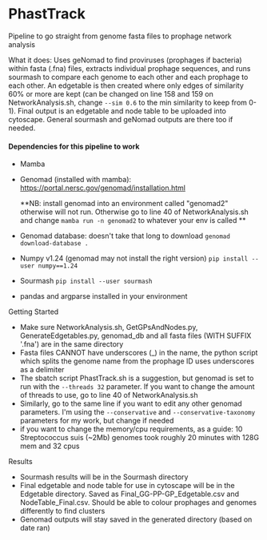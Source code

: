 # PhastTrack
Pipeline to go straight from genome fasta files to prophage network analysis

What it does:
Uses geNomad to find proviruses (prophages if bacteria) within fasta (.fna) files, extracts individual prophage sequences, and runs sourmash to compare each genome to each other and each prophage to each other. An edgetable is then created where only edges of similarity 60% or more are kept (can be changed on line 158 and 159 on NetworkAnalysis.sh, change ```--sim 0.6``` to the min similarity to keep from 0-1). Final output is an edgetable and node table to be uploaded into cytoscape. General sourmash and geNomad outputs are there too if needed.


#### Dependencies for this pipeline to work ####
- Mamba
- Genomad (installed with mamba): https://portal.nersc.gov/genomad/installation.html

   **NB: install genomad into an environment called "genomad2" otherwise will not run. Otherwise go to line 40 of NetworkAnalysis.sh and change ```mamba run -n genomad2``` to whatever your env is called **
- Genomad database: doesn't take that long to download ```genomad download-database .```
- Numpy v1.24 (genomad may not install the right version)
``` pip install --user numpy==1.24 ```
- Sourmash
``` pip install --user sourmash ```
- pandas and argparse installed in your environment

Getting Started
- Make sure NetworkAnalysis.sh, GetGPsAndNodes.py, GenerateEdgetables.py, genomad_db and all fasta files (WITH SUFFIX '.fna') are in the same directory
- Fasta files CANNOT have underscores (_) in the name, the python script which splits the genome name from the prophage ID uses underscores as a delimiter
- The sbatch script PhastTrack.sh is a suggestion, but genomad is set to run with the ```--threads 32``` parameter. If you want to change the amount of threads to use, go to line 40 of NetworkAnalysis.sh
- Similarly, go to the same line if you want to edit any other genomad parameters. I'm using the ```--conservative``` and ```--conservative-taxonomy``` parameters for my work, but change if needed
- if you want to change the memory/cpu requirements, as a guide: 10 Streptococcus suis (~2Mb) genomes took roughly 20 minutes with 128G mem and 32 cpus

Results
- Sourmash results will be in the Sourmash directory
- Final edgetable and node table for use in cytoscape will be in the Edgetable directory. Saved as Final_GG-PP-GP_Edgetable.csv and NodeTable_Final.csv. Should be able to colour prophages and genomes differently to find clusters
- Genomad outputs will stay saved in the generated directory (based on date ran)
